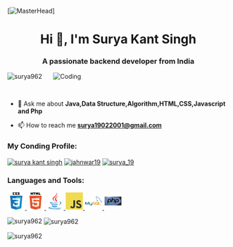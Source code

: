 [![MasterHead](https://chkskills.com/wp-content/uploads/2020/04/PNC-Animated-Banners.gif)]
<h1 align="center">Hi 👋, I'm Surya Kant Singh</h1>
<h3 align="center">A passionate backend developer from India</h3>
<img align="right" alt="Coding" width="400" src="https://cdn.dribbble.com/users/1162077/screenshots/3848914/programmer.gif">

<p align="left"> <img src="https://komarev.com/ghpvc/?username=surya962&label=Profile%20views&color=0e75b6&style=flat" alt="surya962" /> </p>

<p align="left"> <a href="https://twitter.com/" target="blank"><img src="https://img.shields.io/twitter/follow/?logo=twitter&style=for-the-badge" alt="" /></a> </p>

- 💬 Ask me about **Java,Data Structure,Algorithm,HTML,CSS,Javascript and Php**

- 📫 How to reach me **surya19022001@gmail.com**

<h3 align="left">My Conding Profile:</h3>
<p align="left">
<a href="https://linkedin.com/in/Surya Kant Singh" target="blank"><img align="center" src="https://raw.githubusercontent.com/rahuldkjain/github-profile-readme-generator/master/src/images/icons/Social/linked-in-alt.svg" alt="surya kant singh" height="30" width="40" /></a>
<a href="https://www.codechef.com/users/jahnwar19" target="blank"><img align="center" src="https://cdn.jsdelivr.net/npm/simple-icons@3.1.0/icons/codechef.svg" alt="jahnwar19" height="30" width="40" /></a>
<a href="https://www.leetcode.com/surya_19" target="blank"><img align="center" src="https://raw.githubusercontent.com/rahuldkjain/github-profile-readme-generator/master/src/images/icons/Social/leet-code.svg" alt="surya_19" height="30" width="40" /></a>
</p>

<h3 align="left">Languages and Tools:</h3>
<p align="left"> <a href="https://www.w3schools.com/css/" target="_blank" rel="noreferrer"> <img src="https://raw.githubusercontent.com/devicons/devicon/master/icons/css3/css3-original-wordmark.svg" alt="css3" width="40" height="40"/> </a> <a href="https://www.w3.org/html/" target="_blank" rel="noreferrer"> <img src="https://raw.githubusercontent.com/devicons/devicon/master/icons/html5/html5-original-wordmark.svg" alt="html5" width="40" height="40"/> </a> <a href="https://www.java.com" target="_blank" rel="noreferrer"> <img src="https://raw.githubusercontent.com/devicons/devicon/master/icons/java/java-original.svg" alt="java" width="40" height="40"/> </a> <a href="https://developer.mozilla.org/en-US/docs/Web/JavaScript" target="_blank" rel="noreferrer"> <img src="https://raw.githubusercontent.com/devicons/devicon/master/icons/javascript/javascript-original.svg" alt="javascript" width="40" height="40"/> </a> <a href="https://www.mysql.com/" target="_blank" rel="noreferrer"> <img src="https://raw.githubusercontent.com/devicons/devicon/master/icons/mysql/mysql-original-wordmark.svg" alt="mysql" width="40" height="40"/> </a> <a href="https://www.php.net" target="_blank" rel="noreferrer"> <img src="https://raw.githubusercontent.com/devicons/devicon/master/icons/php/php-original.svg" alt="php" width="40" height="40"/> </a> </p>

<p><img align="left" src="https://github-readme-stats.vercel.app/api/top-langs?username=surya962&show_icons=true&locale=en&layout=compact" alt="surya962" /></p>

<p>&nbsp;<img align="center" src="https://github-readme-stats.vercel.app/api?username=surya962&show_icons=true&locale=en" alt="surya962" /></p>

<p><img align="center" src="https://github-readme-streak-stats.herokuapp.com/?user=surya962&" alt="surya962" /></p>
